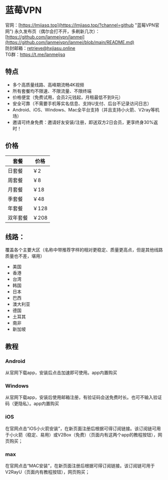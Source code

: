 # 蓝莓VPN
官网：[https://lmjiasq.top](https://lmjiasq.top/?channel=github "蓝莓VPN官网")
永久发布页（偶尔会打不开，多刷新几次）：[https://github.com/lanmeivpn/lanmei](https://github.com/lanmeivpn/lanmei/blob/main/README.md)  
防封邮箱：retrieve@hxjiasu.online  
TG群：https://t.me/lanmeijsq

## 特点
- 多个高质量线路、高峰期流畅4K视频
- 所有套餐均不限速、不限流量、不限终端
- 价格便宜（免费试用，会员2元钱起，月租最低不到9元）
- 安全可靠（不需要手机等实名信息、支持U支付、后台不记录访问日志）
- Android、iOS、Windows、Mac全平台支持（并且支持小火箭、V2ray等机场）
- 邀请可终身免费：邀请好友安装/注册，即送双方2日会员，更享终身30%返时！
## 价格
| 套餐        | 价格  |
|------------|------|
| 日套餐 | ￥2  |
| 周套餐      | ￥8 |
| 月套餐      | ￥18 |
| 季套餐      | ￥48 |
| 年套餐      | ￥128 |
| 双年套餐    | ￥208 |

## 线路：
覆盖各个主要大区（名称中带推荐字样的相对更稳定、质量更高点，但是其他线路质量也不差，堪用）
- 美国
- 香港
- 台湾
- 韩国
- 日本
- 巴西
- 澳大利亚
- 德国
- 土耳其
- 南非
- 新加坡

## 教程
### Android
从官网下载app，安装后点击加速即可使用。app内置购买
### Windows
从官网下载app，安装后使用邮箱注册，有验证码会送免费时长。也可不输入验证码（更隐私）。app内置购买
### iOS
在官网点击“iOS小火箭安装”，在新页面注册后根据可得订阅链接。该订阅链可用于小火箭（稳定、易用）或V2Box（免费）（页面内有这两个app的教程按钮），网页购买；
### max
在官网点击“MAC安装”，在新页面注册后根据可得订阅链接。该订阅链可用于V2RayU（页面内有教程按钮），网页购买；
